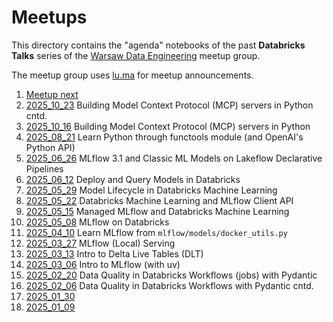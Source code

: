 # Meetups

This directory contains the "agenda" notebooks of the past **Databricks Talks** series of the [Warsaw Data Engineering](https://www.meetup.com/warsaw-data-engineering/) meetup group.

The meetup group uses [lu.ma](https://lu.ma/warsaw-data-engineering) for meetup announcements.

1. [Meetup next](./Meetup_next.ipynb)
1. [2025_10_23](./Meetup_2025_10_23.ipynb) Building Model Context Protocol (MCP) servers in Python cntd.
1. [2025_10_16](./Meetup_2025_10_16.ipynb) Building Model Context Protocol (MCP) servers in Python
1. [2025_08_21](./Meetup_2025_08_21.ipynb) Learn Python through functools module (and OpenAI's Python API)
1. [2025_06_26](./Meetup_2025_06_26.ipynb) MLflow 3.1 and Classic ML Models on Lakeflow Declarative Pipelines
1. [2025_06_12](./Meetup_2025_06_12.ipynb) Deploy and Query Models in Databricks
1. [2025_05_29](./Meetup_2025_05_29.ipynb) Model Lifecycle in Databricks Machine Learning
1. [2025_05_22](./Meetup_2025_05_22.ipynb) Databricks Machine Learning and MLflow Client API
1. [2025_05_15](./Meetup_2025_05_15.ipynb) Managed MLflow and Databricks Machine Learning
1. [2025_05_08](./Meetup_2025_05_08.ipynb) MLflow on Databricks
1. [2025_04_10](./Meetup_2025_04_10.ipynb) Learn MLflow from `mlflow/models/docker_utils.py`
1. [2025_03_27](./Meetup_2025_03_27.ipynb) MLflow (Local) Serving
1. [2025_03_13](./2025_03_13.ipynb) Intro to Delta Live Tables (DLT)
1. [2025_03_06](./2025_03_06.ipynb) Intro to MLflow (with uv)
1. [2025_02_20](./Meetup_2025_02_20.ipynb) Data Quality in Databricks Workflows (jobs) with Pydantic
1. [2025_02_06](./Meetup_2025_02_06.sql) Data Quality in Databricks Workflows with Pydantic cntd.
1. [2025_01_30](./Meetup_2025_01_30.sql)
1. [2025_01_09](./Meetup_2025_01_09.sql)
